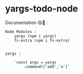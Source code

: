 # yargs-todo-node

Documentation 😋💜 :

    Node Modules : 
        yargs (npm i yargs)
        fs-extra (npm i fs-extra)

    
    yargs :
    
        `const argv = yargs
            .command(['add','a']`
